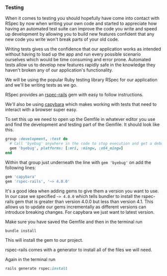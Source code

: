 ### Testing

When it comes to testing you should hopefully have come into contact with RSpec by now when writing your own code and started to appreciate how having an automated test suite can improve the code you write and speed up development by allowing you to build new features confident that any new code you write won't break parts of your old code.

Writing tests gives us the confidence that our application works as intended without having to load up the app and run every possible scenario ourselves which would be time consuming and error prone. Automated tests allow us to develop new features rapidly safe in the knowledge they haven't broken any of our application's functionality.

We will be using the popular Ruby testing library RSpec for our application and we'll be writing tests as we go.

RSpec provides an [rspec-rails](https://github.com/rspec/rspec-rails) gem with easy to follow instructions.

We'll also be using [capybara](https://github.com/teamcapybara/capybara) which makes working with tests that need to interact with a browser super easy.

To set this up we need to open up the Gemfile in whatever editor you use and find the development and testing part of the Gemfile. It should look like this.

```ruby
group :development, :test do
  # Call 'byebug' anywhere in the code to stop execution and get a debugger console
  gem 'byebug', platforms: [:mri, :mingw, :x64_mingw]
end
```

Within that group just underneath the line with `gem 'byebug'` on add the following lines:

```ruby
gem 'capybara'
gem 'rspec-rails', '~> 4.0.0'
```

It's a good idea when adding gems to give them a version you want to use. In our case we specified `~> 4.0.0` which tells bundler to install the rspec-rails gem that is greater than version 4.0.0 but less than version 4.1. This allows us to update our gems incrementally as different versions can introduce breaking changes. For capybara we just want to latest version.

Make sure you have saved the Gemfile and then in the terminal run

```ruby
bundle install
```

This will install the gem to our project.

rspec-rails comes with a generator to install all of the files we will need.

Again in the terminal run

```ruby
rails generate rspec:install
```
